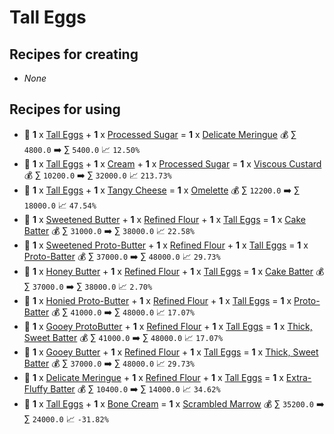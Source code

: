 # Tall Eggs

## Recipes for creating

* _None_


## Recipes for using

* 🍳 **1** x [Tall Eggs](<Tall Eggs.md>) + **1** x [Processed Sugar](<Processed Sugar.md>) = **1** x [Delicate Meringue](<Delicate Meringue.md>) 💰 ∑ `4800.0` ➡️ ∑ `5400.0` 📈 `12.50%`
* 🍳 **1** x [Tall Eggs](<Tall Eggs.md>) + **1** x [Cream](<Cream.md>) + **1** x [Processed Sugar](<Processed Sugar.md>) = **1** x [Viscous Custard](<Viscous Custard.md>) 💰 ∑ `10200.0` ➡️ ∑ `32000.0` 📈 `213.73%`
* 🍳 **1** x [Tall Eggs](<Tall Eggs.md>) + **1** x [Tangy Cheese](<Tangy Cheese.md>) = **1** x [Omelette](<Omelette.md>) 💰 ∑ `12200.0` ➡️ ∑ `18000.0` 📈 `47.54%`
* 🍳 **1** x [Sweetened Butter](<Sweetened Butter.md>) + **1** x [Refined Flour](<Refined Flour.md>) + **1** x [Tall Eggs](<Tall Eggs.md>) = **1** x [Cake Batter](<Cake Batter.md>) 💰 ∑ `31000.0` ➡️ ∑ `38000.0` 📈 `22.58%`
* 🍳 **1** x [Sweetened Proto-Butter](<Sweetened Proto-Butter.md>) + **1** x [Refined Flour](<Refined Flour.md>) + **1** x [Tall Eggs](<Tall Eggs.md>) = **1** x [Proto-Batter](<Proto-Batter.md>) 💰 ∑ `37000.0` ➡️ ∑ `48000.0` 📈 `29.73%`
* 🍳 **1** x [Honey Butter](<Honey Butter.md>) + **1** x [Refined Flour](<Refined Flour.md>) + **1** x [Tall Eggs](<Tall Eggs.md>) = **1** x [Cake Batter](<Cake Batter.md>) 💰 ∑ `37000.0` ➡️ ∑ `38000.0` 📈 `2.70%`
* 🍳 **1** x [Honied Proto-Butter](<Honied Proto-Butter.md>) + **1** x [Refined Flour](<Refined Flour.md>) + **1** x [Tall Eggs](<Tall Eggs.md>) = **1** x [Proto-Batter](<Proto-Batter.md>) 💰 ∑ `41000.0` ➡️ ∑ `48000.0` 📈 `17.07%`
* 🍳 **1** x [Gooey ProtoButter](<Gooey ProtoButter.md>) + **1** x [Refined Flour](<Refined Flour.md>) + **1** x [Tall Eggs](<Tall Eggs.md>) = **1** x [Thick, Sweet Batter](<Thick, Sweet Batter.md>) 💰 ∑ `41000.0` ➡️ ∑ `48000.0` 📈 `17.07%`
* 🍳 **1** x [Gooey Butter](<Gooey Butter.md>) + **1** x [Refined Flour](<Refined Flour.md>) + **1** x [Tall Eggs](<Tall Eggs.md>) = **1** x [Thick, Sweet Batter](<Thick, Sweet Batter.md>) 💰 ∑ `37000.0` ➡️ ∑ `48000.0` 📈 `29.73%`
* 🍳 **1** x [Delicate Meringue](<Delicate Meringue.md>) + **1** x [Refined Flour](<Refined Flour.md>) + **1** x [Tall Eggs](<Tall Eggs.md>) = **1** x [Extra-Fluffy Batter](<Extra-Fluffy Batter.md>) 💰 ∑ `10400.0` ➡️ ∑ `14000.0` 📈 `34.62%`
* 🍳 **1** x [Tall Eggs](<Tall Eggs.md>) + **1** x [Bone Cream](<Bone Cream.md>) = **1** x [Scrambled Marrow](<Scrambled Marrow.md>) 💰 ∑ `35200.0` ➡️ ∑ `24000.0` 📈 `-31.82%`
